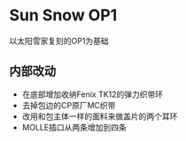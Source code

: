 Sun Snow OP1
=============
以太阳雪家复刻的OP1为基础

内部改动
--------
* 在底部增加收纳Fenix TK12的弹力织带环
* 去掉包边的CP原厂MC织带
* 改用和包主体一样的面料来做盖片的两个耳环
* MOLLE插口从两条增加到四条
